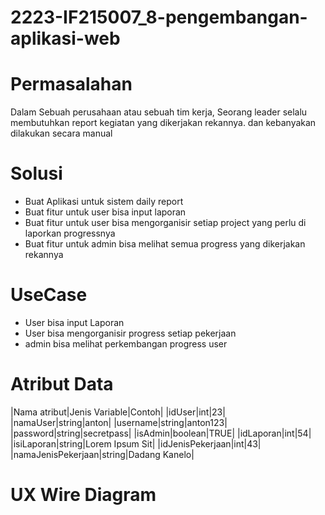 # 2223-IF215007_8-pengembangan-aplikasi-web

# Permasalahan
Dalam Sebuah perusahaan atau sebuah tim kerja, Seorang leader selalu membutuhkan report kegiatan yang dikerjakan rekannya. dan kebanyakan dilakukan secara manual

# Solusi
- Buat Aplikasi untuk sistem daily report
- Buat fitur untuk user bisa input laporan
- Buat fitur untuk user bisa mengorganisir setiap project yang perlu di laporkan progressnya
- Buat fitur untuk admin bisa melihat semua progress yang dikerjakan rekannya

# UseCase
- User bisa input Laporan
- User bisa mengorganisir progress setiap pekerjaan
- admin bisa melihat perkembangan progress user

# Atribut Data
|Nama atribut|Jenis Variable|Contoh|
|idUser|int|23|
|namaUser|string|anton|
|username|string|anton123|
|password|string|secretpass|
|isAdmin|boolean|TRUE|
|idLaporan|int|54|
|isiLaporan|string|Lorem Ipsum Sit|
|idJenisPekerjaan|int|43|
|namaJenisPekerjaan|string|Dadang Kanelo|

# UX Wire Diagram
